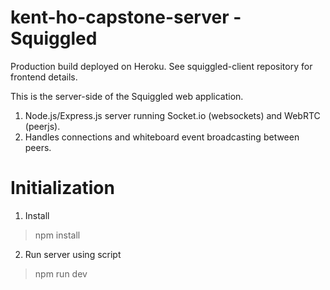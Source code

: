 # kent-ho-capstone-server - Squiggled

Production build deployed on Heroku. See squiggled-client repository for frontend details.

This is the server-side of the Squiggled web application.
1. Node.js/Express.js server running Socket.io (websockets) and WebRTC (peerjs).
2. Handles connections and whiteboard event broadcasting between peers.

# Initialization
1. Install
> npm install
2. Run server using script
> npm run dev
